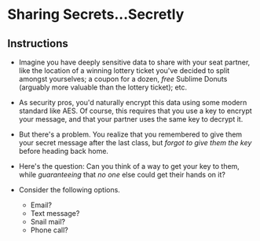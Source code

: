 # Sharing Secrets...Secretly

## Instructions

- Imagine you have deeply sensitive data to share with your seat partner, like the location of a winning lottery ticket you've decided to split amongst yourselves; a coupon for a dozen, _free_ Sublime Donuts (arguably more valuable than the lottery ticket); etc.

- As security pros, you'd naturally encrypt this data using some modern standard like AES. Of course, this requires that you use a key to encrypt your message, and that your partner uses the same key to decrypt it.

- But there's a problem. You realize  that you remembered to give them your secret message after the last class, but _forgot to give them the key_ before heading back home.

- Here's the question: Can you think of a way to get your key to them, while _guaranteeing_ that _no one_ else could get their hands on it?

- Consider the following options.
  - Email?
  - Text message?
  - Snail mail?
  - Phone call?
